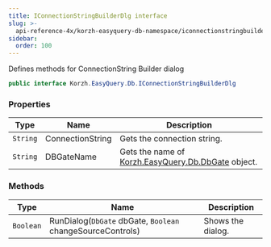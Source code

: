 ```yaml
---
title: IConnectionStringBuilderDlg interface
slug: >-
  api-reference-4x/korzh-easyquery-db-namespace/iconnectionstringbuilderdlg-interface
sidebar:
  order: 100
---
```


Defines  methods for ConnectionString Builder dialog
```csharp
public interface Korzh.EasyQuery.Db.IConnectionStringBuilderDlg

```

### Properties

| Type | Name | Description | 
| --- | --- | --- | 
| `String` | ConnectionString | Gets the connection string. | 
| `String` | DBGateName | Gets the name of [Korzh.EasyQuery.Db.DbGate](/easyquery/docs/api-reference-4x/korzh-easyquery-db-namespace/dbgate-class) object. | 


### Methods

| Type | Name | Description | 
| --- | --- | --- | 
| `Boolean` | RunDialog(`DbGate` dbGate, `Boolean` changeSourceControls) | Shows the dialog. |
